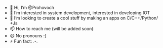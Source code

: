 - 👋 Hi, I’m @Prohovoch
- 👀 I’m interested in system development, interested in developing IOT
- 💞️ I’m looking to create a cool stuff by making an apps on C/C++/Python/ +Js
- 📫 How to reach me (will be added soon)
- 😄 No pronouns :(
- ⚡ Fun fact: .-.

<!---
Prohovoch/Prohovoch is a ✨ special ✨ repository because its `README.md` (this file) appears on your GitHub profile.
You can click the Preview link to take a look at your changes.
--->

